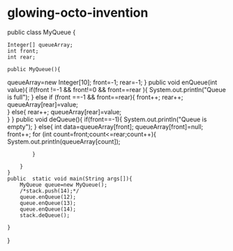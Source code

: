 # glowing-octo-invention

public class MyQueue {

	Integer[] queueArray;
	int front;
	int rear;
	
	public MyQueue(){
   queueArray=new Integer[10];
		front=-1;
		rear=-1;
	}
	public void enQueue(int value){
		if(front !=-1 && front!=0 && front==rear ){
			System.out.println("Queue is full");
		}
		else if (front ==-1 && front==rear){
			front++;
			rear++;
			queueArray[rear]=value;		
		}
		else{
			rear++;
			queueArray[rear]=value;			
		}
	}
	public void deQueue(){
		if(front==-1){
			System.out.println("Queue is empty");
		}
		else{
			int data=queueArray[front];
			queueArray[front]=null;
			front++;
			for (int count=front;count<=rear;count++){
				System.out.println(queueArray[count]);
				
			}
			
		}
	}
	public  static void main(String args[]){
		MyQueue queue=new MyQueue();
		/*stack.push(14);*/
		queue.enQueue(12);
		queue.enQueue(13);
		queue.enQueue(14);
		stack.deQueue();

	}
}
